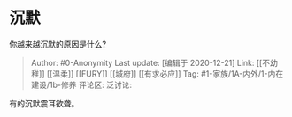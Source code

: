 # 沉默
[你越来越沉默的原因是什么?](https://www.zhihu.com/question/412546017/answer/1411343019)

> Author: #0-Anonymity
> Last update: [编辑于 2020-12-21]
> Link: [[不幼稚]] [[温柔]] [[FURY]] [[城府]] [[有求必应]]
> Tag: #1-家族/1A-内外/1-内在建设/1b-修养 
> 评论区:
> 泛讨论:

有的沉默震耳欲聋。
